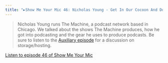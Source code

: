 ```yaml
---
title: "►Show Me Your Mic 46: Nicholas Young - Get In Our Cocoon And Do Our Work"
---
```

<blockquote><p>
  Nicholas Young runs The Machine, a podcast network based in Chicago. We talked about the shows The Machine produces, how he got into podcasting and the gear he uses to produce podcasts. Be sure to listen to the <a href="https://ift.tt/1AbhsCK">Auxiliary episode</a> for a discussion on storage/hosting.
</p></blockquote>
<p><a href="https://goodstuff.network/smym/46">Listen to episode 46 of Show Me Your Mic</a></p>
